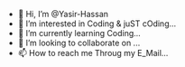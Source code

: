 - 👋 Hi, I’m @Yasir-Hassan
- 👀 I’m interested in Coding & juST cOding...
- 🌱 I’m currently learning Coding...
- 💞️ I’m looking to collaborate on ...
- 📫 How to reach me Throug my E_Mail...

<!---
Code-With-Yasir/Code-With-Yasir is a ✨ special ✨ repository because its `README.md` (this file) appears on your GitHub profile.
You can click the Preview link to take a look at your changes.
--->
